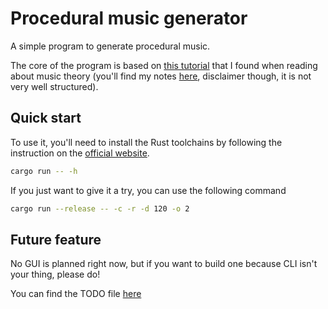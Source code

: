 # Procedural music generator

A simple program to generate procedural music.

The core of the program is based on [this tutorial](https://dev.to/deciduously/teaching-numbers-how-to-sing-3c8l) that I found when reading about music theory (you'll find my notes [here](MusicTheoryNotes.md), disclaimer though, it is not very well structured).

## Quick start

To use it, you'll need to install the Rust toolchains by following the instruction on the [official website](https://www.rust-lang.org/tools/install).

```bash
cargo run -- -h
```

If you just want to give it a try, you can use the following command
```bash
cargo run --release -- -c -r -d 120 -o 2
```

## Future feature

No GUI is planned right now, but if you want to build one because CLI isn't your thing, please do!

You can find the TODO file [here](TODO.md)
